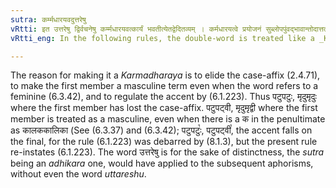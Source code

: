 ```yaml
---
sutra: कर्म्मधारयवदुत्तरेषु
vRtti: इत उत्तरेषु द्विर्वचनेषु कर्म्मधारयवत्कार्यं भवतीत्येतद्वेदितव्यम् । कर्मधारयत्वे प्रयोजनं सुब्लोपपुंवद्भावान्तोदात्तत्वानि ॥
vRtti_eng: In the following rules, the double-word is treated like a _Karmadharaya_ compound.

---
```

The reason for making it a _Karmadharaya_ is to elide the case-affix (2.4.71), to make the first member a masculine term even when the word refers to a feminine (6.3.42), and to regulate the accent by (6.1.223). Thus पटुपटुः, मृदुमृदुः where the first member has lost the case-affix. पटुपट्वी, मृदुमृद्वी where the first member is treated as a masculine, even when there is a क in the penultimate as कालककालिका (See (6.3.37) and (6.3.42); पटुपटुः꣡, पटुपट्वी꣡, the accent falls on the final, for the rule (6.1.223) was debarred by (8.1.3), but the present rule re-instates (6.1.223). The word उत्तरेषु is for the sake of distinctness, the _sutra_ being an _adhikara_ one, would have applied to the subsequent aphorisms, without even the word _uttareshu_.